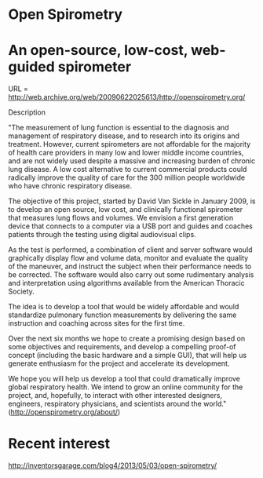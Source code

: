 Open Spirometry
===

An open-source, low-cost, web-guided spirometer
====

URL = http://web.archive.org/web/20090622025613/http://openspirometry.org/

Description

"The measurement of lung function is essential to the diagnosis and management of respiratory disease, and to research into its origins and treatment. However, current spirometers are not affordable for the majority of health care providers in many low and lower middle income countries, and are not widely used despite a massive and increasing burden of chronic lung disease. A low cost alternative to current commercial products could radically improve the quality of care for the 300 million people worldwide who have chronic respiratory disease.

The objective of this project, started by David Van Sickle in January 2009, is to develop an open source, low cost, and clinically functional spirometer that measures lung flows and volumes. We envision a first generation device that connects to a computer via a USB port and guides and coaches patients through the testing using digital audiovisual clips.

As the test is performed, a combination of client and server software would graphically display flow and volume data, monitor and evaluate the quality of the maneuver, and instruct the subject when their performance needs to be corrected. The software would also carry out some rudimentary analysis and interpretation using algorithms available from the American Thoracic Society.

The idea is to develop a tool that would be widely affordable and would standardize pulmonary function measurements by delivering the same instruction and coaching across sites for the first time.

Over the next six months we hope to create a promising design based on some objectives and requirements, and develop a compelling proof-of concept (including the basic hardware and a simple GUI), that will help us generate enthusiasm for the project and accelerate its development.

We hope you will help us develop a tool that could dramatically improve global respiratory health. We intend to grow an online community for the project, and, hopefully, to interact with other interested designers, engineers, respiratory physicians, and scientists around the world." (http://openspirometry.org/about/) 

Recent interest
===
http://inventorsgarage.com/blog4/2013/05/03/open-spirometry/
